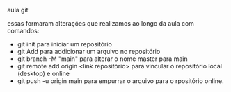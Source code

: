 aula git

essas formaram alterações que realizamos ao longo da aula com comandos:
- git init para iniciar um repositório
- git Add para addicionar um arquivo no repositório 
- git branch -M "main" para alterar o nome master para main
- git remote add origin <link repositório> para vincular o repositório local (desktop) e online
- git push -u origin main para empurrar o arquivo para o rpositório online.